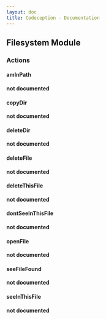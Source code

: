 ```yaml
---
layout: doc
title: Codeception - Documentation
---
```


## Filesystem Module

### Actions


#### amInPath

__not documented__


#### copyDir

__not documented__


#### deleteDir

__not documented__


#### deleteFile

__not documented__


#### deleteThisFile

__not documented__


#### dontSeeInThisFile

__not documented__


#### openFile

__not documented__


#### seeFileFound

__not documented__


#### seeInThisFile

__not documented__
